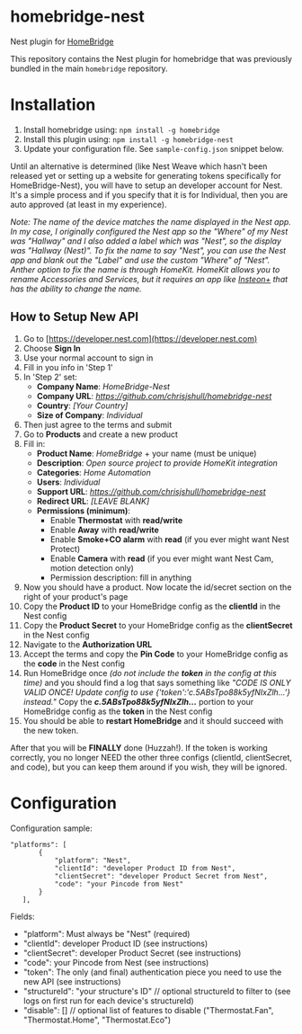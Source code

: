 # homebridge-nest
Nest plugin for [HomeBridge](https://github.com/nfarina/homebridge)

This repository contains the Nest plugin for homebridge that was previously bundled in the main `homebridge` repository.

# Installation

1. Install homebridge using: `npm install -g homebridge`
2. Install this plugin using: `npm install -g homebridge-nest`
3. Update your configuration file. See `sample-config.json` snippet below.

Until an alternative is determined (like Nest Weave which hasn't been released yet or setting up a website for generating tokens specifically for HomeBridge-Nest), you will have to setup an developer account for Nest.  It's a simple process and if you specify that it is for Individual, then you are auto approved (at least in my experience).

_Note: The name of the device matches the name displayed in the Nest app.  In my case, I originally configured the Nest app so the "Where" of my Nest was "Hallway" and I also added a label which was "Nest", so the display was "Hallway (Nest)".  To fix the name to say "Nest", you can use the Nest app and blank out the "Label" and use the custom "Where" of "Nest". Anther option to fix the name is through HomeKit.  HomeKit allows you to rename Accessories and Services, but it requires an app like [Insteon+](https://itunes.apple.com/us/app/insteon+/id919270334?uo=2&at=11la2C) that has the ability to change the name._


## How to Setup New API

1. Go to [https://developer.nest.com](https://developer.nest.com)
2. Choose **Sign In**
3. Use your normal account to sign in
4. Fill in you info in 'Step 1'
5. In 'Step 2' set:
	* **Company Name**: _HomeBridge-Nest_
	* **Company URL**: _https://github.com/chrisjshull/homebridge-nest_
	* **Country**: _[Your Country]_
	* **Size of Company**: _Individual_
6. Then just agree to the terms and submit
7. Go to **Products** and create a new product
8. Fill in:
	* **Product Name**: _HomeBridge_ + your name (must be unique)
	* **Description**: _Open source project to provide HomeKit integration_
	* **Categories**: _Home Automation_
	* **Users**: _Individual_
	* **Support URL**: _https://github.com/chrisjshull/homebridge-nest_
	* **Redirect URL**:  _[LEAVE BLANK]_
	* **Permissions (minimum)**:
		* Enable **Thermostat** with **read/write**
		* Enable **Away** with **read/write**
		* Enable **Smoke+CO alarm** with **read** (if you ever might want Nest Protect)
		* Enable **Camera** with **read** (if you ever might want Nest Cam, motion detection only)
		* Permission description: fill in anything
9. Now you should have a product. Now locate the id/secret section on the right of your product's page
10. Copy the **Product ID** to your HomeBridge config as the **clientId** in the Nest config
11. Copy the **Product Secret** to your HomeBridge config as the **clientSecret** in the Nest config
12. Navigate to the **Authorization URL**
13. Accept the terms and copy the **Pin Code** to your HomeBridge config as the **code** in the Nest config
14. Run HomeBridge once _(do not include the **token** in the config at this time)_ and you should find a log that says something like _"CODE IS ONLY VALID ONCE! Update config to use {'token':'c.5ABsTpo88k5yfNIxZlh...'} instead."_  Copy the **_c.5ABsTpo88k5yfNIxZlh..._** portion to your HomeBridge config as the **token** in the Nest config
15. You should be able to **restart HomeBridge** and it should succeed with the new token.

After that you will be **FINALLY** done (Huzzah!). If the token is working correctly, you no longer NEED the other three configs (clientId, clientSecret, and code), but you can keep them around if you wish, they will be ignored.




# Configuration

Configuration sample:

 ```
"platforms": [
		{
			"platform": "Nest",
			"clientId": "developer Product ID from Nest",
			"clientSecret": "developer Product Secret from Nest",
			"code": "your Pincode from Nest"
		}
	],

```

Fields:

* "platform": Must always be "Nest" (required)
* "clientId": developer Product ID (see instructions)
* "clientSecret": developer Product Secret (see instructions)
* "code": your Pincode from Nest (see instructions)
* "token": The only (and final) authentication piece you need to use the new API (see instructions)
* "structureId": "your structure's ID" // optional structureId to filter to (see logs on first run for each device's structureId)
* "disable": [] // optional list of features to disable ("Thermostat.Fan", "Thermostat.Home", "Thermostat.Eco")
